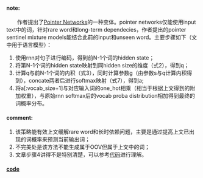 #### note:
　　作者提出了[Pointer Networks](https://github.com/xwzhong/papernote/blob/master/sequence%20to%20sequence/Pointer%20Networks.md)的一种变体。pointer networks仅能使用input text中的词，针对rare word和long-term dependecies，作者提出的pointer sentinel mixture models能结合此前的input和unseen word。主要步骤如下（文中用于语言模型）：
  1. 使用rnn对句子进行编码，得到前N-1个词的hidden state；
  2. 将第N-1个词的hidden state映射到同hidden size的维度（式2），得到q；
  3. 计算q与前N-1个词的内积（式3），同时计算参数g（由参数s与q计算内积得到），concate两者后进行softmax映射（式7），得到a;
  4. 将a[:vocab_size+1]与对应输入词的one_hot相乘（相当于根据上文得到的附加权重），与原始rnn softmax后的vocab proba distribution相加得到最终的词概率分布。

#### comment:
  1. 该策略能有效上文缓解rare word和长时依赖问题，主要是通过提高上文已出现的词概率来预测当前输出词；
  2. 不完美处是该方法不能生成属于OOV但属于上文中的词；
  3. 文章步骤4讲得不是特别清楚，可以参考[代码](https://github.com/yzh119/Pointer-Sentinel-Mixture-Model/blob/master/src/model.py#L53)进行理解。

#### [code](https://github.com/yzh119/Pointer-Sentinel-Mixture-Model)
